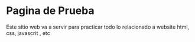 # Pagina de Prueba
Este sitio web va a servir para practicar todo lo relacionado a website html, css, javascrit , etc
